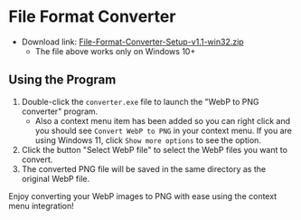 # File Format Converter

- Download link: [File-Format-Converter-Setup-v1.1-win32.zip](https://github.com/vorlie/FileFormatConverter/releases/download/v1.1/File-Format-Converter-Setup-v1.1-win32.zip)
    - The file above works only on Windows 10+

## Using the Program

1. Double-click the `converter.exe` file to launch the "WebP to PNG converter" program.
    - Also a context menu item has been added so you can right click and you should see `Convert WebP to PNG` in your context menu. If you are using Windows 11, click `Show more options` to see the option.
2. Click the button "Select WebP file" to select the WebP files you want to convert.
3. The converted PNG file will be saved in the same directory as the original WebP file.

Enjoy converting your WebP images to PNG with ease using the context menu integration!